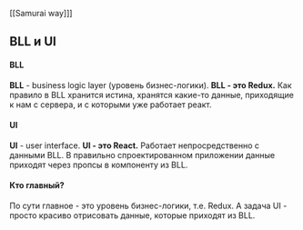 [[Samurai way]]]
## BLL и UI

#### BLL
**BLL** - business logic layer (уровень бизнес-логики). **BLL - это Redux.**
Как правило в BLL хранится истина, хранятся какие-то данные, приходящие к нам с сервера, и с которыми уже работает реакт.

#### UI
**UI** - user interface. **UI - это React.**
Работает непросредственно с данными BLL. В правильно спроектированном приложении данные приходят через пропсы в компоненту из BLL.

#### Кто главный?
По сути главное - это уровень бизнес-логики, т.е. Redux. А задача UI - просто красиво отрисовать данные, которые приходят из BLL.